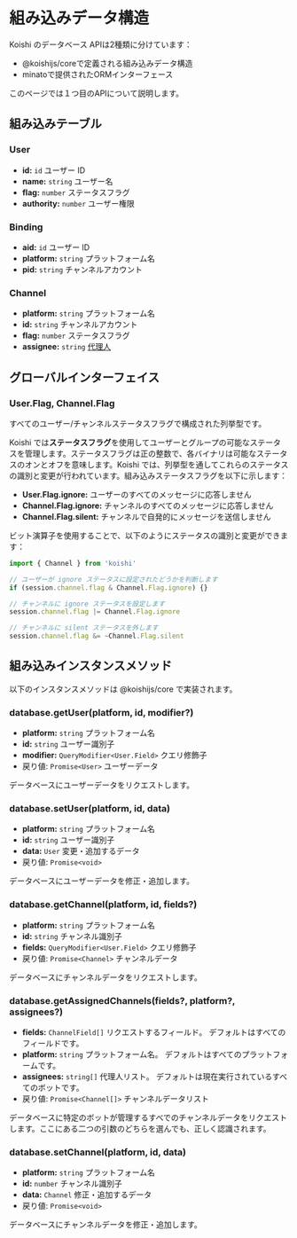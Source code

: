 # 組み込みデータ構造

Koishi のデータベース APIは2種類に分けています：

- @koishijs/coreで定義される組み込みデータ構造
- minatoで提供されたORMインターフェース

このページでは１つ目のAPIについて説明します。

## 組み込みテーブル

### User

- **id:** `id` ユーザー ID
- **name:** `string` ユーザー名
- **flag:** `number` ステータスフラグ
- **authority:** `number` ユーザー権限

### Binding

- **aid:** `id` ユーザー ID
- **platform:** `string` プラットフォーム名
- **pid:** `string` チャンネルアカウント

### Channel

- **platform:** `string` プラットフォーム名
- **id:** `string` チャンネルアカウント
- **flag:** `number` ステータスフラグ
- **assignee:** `string` [代理人](../../manual/usage/permission.md#受理人机制)

## グローバルインターフェイス

### User.Flag, Channel.Flag <badge text="已废弃" type="danger"/>

すべてのユーザー/チャンネルステータスフラグで構成された列挙型です。

Koishi では**ステータスフラグ**を使用してユーザーとグループの可能なステータスを管理します。ステータスフラグは正の整数で、各バイナリは可能なステータスのオンとオフを意味します。Koishi では、列挙型を通してこれらのステータスの識別と変更が行われています。組み込みステータスフラグを以下に示します：

- **User.Flag.ignore:** ユーザーのすべてのメッセージに応答しません
- **Channel.Flag.ignore:** チャンネルのすべてのメッセージに応答しません
- **Channel.Flag.silent:** チャンネルで自発的にメッセージを送信しません

ビット演算子を使用することで、以下のようにステータスの識別と変更ができます：

```ts
import { Channel } from 'koishi'

// ユーザーが ignore ステータスに設定されたどうかを判断します
if (session.channel.flag & Channel.Flag.ignore) {}

// チャンネルに ignore ステータスを設定します
session.channel.flag |= Channel.Flag.ignore

// チャンネルに silent ステータスを外します
session.channel.flag &= ~Channel.Flag.silent
```

## 組み込みインスタンスメソッド

以下のインスタンスメソッドは @koishijs/core で実装されます。

### database.getUser(platform, id, modifier?)

- **platform:** `string` プラットフォーム名
- **id:** `string` ユーザー識別子
- **modifier:** `QueryModifier<User.Field>` クエリ修飾子
- 戻り値: `Promise<User>` ユーザーデータ

データベースにユーザーデータをリクエストします。

### database.setUser(platform, id, data)

- **platform:** `string` プラットフォーム名
- **id:** `string` ユーザー識別子
- **data:** `User` 変更・追加するデータ
- 戻り値: `Promise<void>`

データベースにユーザーデータを修正・追加します。

### database.getChannel(platform, id, fields?)

- **platform:** `string` プラットフォーム名
- **id:** `string` チャンネル識別子
- **fields:** `QueryModifier<User.Field>` クエリ修飾子
- 戻り値: `Promise<Channel>` チャンネルデータ

データベースにチャンネルデータをリクエストします。

### database.getAssignedChannels(fields?, platform?, assignees?) <Badge type="danger" text="deprecated"/>

- **fields:** `ChannelField[]` リクエストするフィールド。 デフォルトはすべてのフィールドです。
- **platform:** `string` プラットフォーム名。 デフォルトはすべてのプラットフォームです。
- **assignees:** `string[]` 代理人リスト。 デフォルトは現在実行されているすべてのボットです。
- 戻り値: `Promise<Channel[]>` チャンネルデータリスト

データベースに特定のボットが管理するすべでのチャンネルデータをリクエストします。ここにある二つの引数のどちらを選んでも、正しく認識されます。

### database.setChannel(platform, id, data)

- **platform:** `string` プラットフォーム名
- **id:** `number` チャンネル識別子
- **data:** `Channel` 修正・追加するデータ
- 戻り値: `Promise<void>`

データベースにチャンネルデータを修正・追加します。

